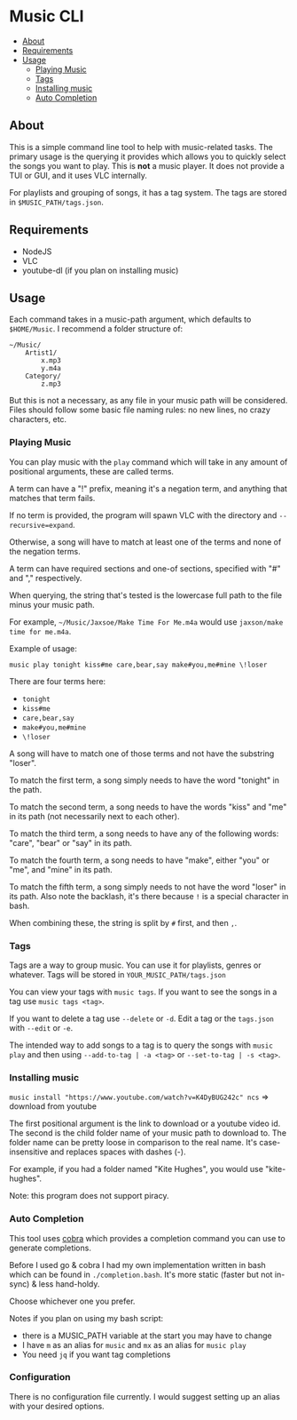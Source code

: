 # Music CLI

-   [About](#about)
-   [Requirements](#requirements)
-   [Usage](#usage)
    -   [Playing Music](#playing-music)
    -   [Tags](#tags)
    -   [Installing music](#installing-music)
    -   [Auto Completion](#auto-completion)

## About

This is a simple command line tool to help with music-related tasks.
The primary usage is the querying it provides which allows you to quickly
select the songs you want to play. This is **not** a music player. It does
not provide a TUI or GUI, and it uses VLC internally.

For playlists and grouping of songs, it has a tag system. The tags are stored
in `$MUSIC_PATH/tags.json`.

## Requirements

-   NodeJS
-   VLC
-   youtube-dl (if you plan on installing music)

## Usage

Each command takes in a music-path argument, which defaults to `$HOME/Music`.
I recommend a folder structure of:

```text
~/Music/
    Artist1/
        x.mp3
        y.m4a
    Category/
        z.mp3
```

But this is not a necessary, as any file in your music path will be considered.
Files should follow some basic file naming rules: no new lines, no crazy
characters, etc.

### Playing Music

You can play music with the `play` command which will take in
any amount of positional arguments, these are called terms.

A term can have a "!" prefix, meaning it's a negation term, and anything
that matches that term fails.

If no term is provided, the program will spawn VLC with the directory
and `--recursive=expand`.

Otherwise, a song will have to match at least one of the terms and none
of the negation terms.

A term can have required sections and one-of sections, specified with "#" and
"," respectively.

When querying, the string that's tested is the lowercase full path to the file
minus your music path.

For example, `~/Music/Jaxsoe/Make Time For Me.m4a` would use
`jaxson/make time for me.m4a`.

Example of usage:

```shell
music play tonight kiss#me care,bear,say make#you,me#mine \!loser
```

There are four terms here:

-   `tonight`
-   `kiss#me`
-   `care,bear,say`
-   `make#you,me#mine`
-   `\!loser`

A song will have to match one of those terms and not have the substring "loser".

To match the first term, a song simply needs to have the word "tonight" in the path.

To match the second term, a song needs to have the words "kiss" and "me" in its
path (not necessarily next to each other).

To match the third term, a song needs to have any of the following words: "care",
"bear" or "say" in its path.

To match the fourth term, a song needs to have "make", either "you" or "me", and
"mine" in its path.

To match the fifth term, a song simply needs to not have the word "loser" in its
path. Also note the backlash, it's there because `!` is a special character in bash.

When combining these, the string is split by `#` first, and then `,`.

### Tags

Tags are a way to group music. You can use it for playlists, genres or whatever.
Tags will be stored in `YOUR_MUSIC_PATH/tags.json`

You can view your tags with `music tags`. If you want to see the songs in a tag
use `music tags <tag>`.

If you want to delete a tag use `--delete` or `-d`. Edit a tag or the `tags.json`
with `--edit` or `-e`.

The intended way to add songs to a tag is to query the songs with `music play`
and then using `--add-to-tag | -a <tag>` or `--set-to-tag | -s <tag>`.

### Installing music

`music install "https://www.youtube.com/watch?v=K4DyBUG242c" ncs` => download
from youtube

The first positional argument is the link to download or a youtube video id. The
second is the child folder name of your music path to download to. The folder
name can be pretty loose in comparison to the real name. It's case-insensitive
and replaces spaces with dashes (-).

For example, if you had a folder named "Kite Hughes", you would use "kite-hughes".

Note: this program does not support piracy.

### Auto Completion

This tool uses [cobra](https://github.com/spf13/cobra) which provides a
completion command you can use to generate completions.

Before I used go & cobra I had my own implementation written in bash which can
be found in `./completion.bash`. It's more static (faster but not in-sync) &
less hand-holdy.

Choose whichever one you prefer.

Notes if you plan on using my bash script:

-   there is a MUSIC_PATH variable at the start you may have to change
-   I have `m` as an alias for `music` and `mx` as an alias for `music play`
-   You need `jq` if you want tag completions

### Configuration

There is no configuration file currently. I would suggest setting up an alias
with your desired options.

